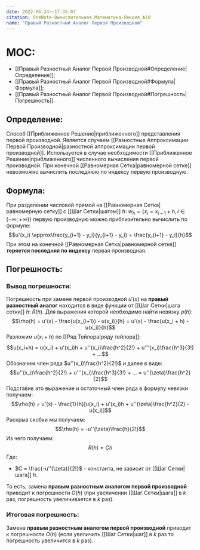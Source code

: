 ```yaml
---
date: 2022-06-24~~17:35:07
citation: OneNote-Вычислительная_Математика-Лекция_№10
name: "Правый Разностный Аналог Первой Производной"
---
```

# MOC:
- [[Правый Разностный Аналог Первой Производной#Определение|Определение]];
- [[Правый Разностный Аналог Первой Производной#Формула|Формула]];
- [[Правый Разностный Аналог Первой Производной#Погрешность|Погрешность]].

## Определение:
Способ [[Приближенное Решение|приближенного]] представления первой производной.
Является случаем [[Разностные Аппроксимации Первой Производной|разностной аппроксимации первой производной]].
Используется в случае необходимости [[Приближенное Решение|приближенного]] численного вычисления первой производной.
При конечной [[Равномерная Сетка|равномерной сетке]] невозможно вычислить последнюю по индексу первую производную.

## Формула:
При разделении числовой прямой на [[Равномерная Сетка|равномерную сетку]] с [[Шаг Сетки|шагом]] $h$: $w_h = \{x_i = x_{i-1} + h,i \in (-\infty; +\infty)\}$ первую производную можно приблизительно вычислить по формуле: $$u'(x_i) \approx\frac{y_{i+1} - y_i}{y_{i+1} - y_i} = \frac{y_{i+1} - y_i}{h}$$При этом на конечной [[Равномерная Сетка|равномерной сетке]] **теряется последняя по индексу** первая производная.

## Погрешность:
### Вывод погрешности:
Погрешность при замене первой производной $u'(x)$ на **правый разностный аналог** находится в виде функции от [[Шаг Сетки|шага сетки]] $h$: $R(h)$.
Для выражения которой необходимо найти невязку $\rho(h)$:
$$\rho(h) = u'(x) - \frac{u(x_{i+1}) - u(x_i)}{h} = u'(x) - \frac{u(x_i + h) - u(x_i)}{h}$$Разложим $u(x_i + h)$ по [[Ряд Тейлора|ряду тейлора]]:
$$u(x_i+h) = u(x_i) + u'(x_i)h + u''(x_i)\frac{h^2}{2!} + u'''(x_i)\frac{h^3}{3!} + ...$$
Обозначим член ряда $u''(x_i)\frac{h^2}{2!}$ и далее в виде: $$u''(x_i)\frac{h^2}{2!} + u'''(x_i)\frac{h^3}{3!} + ... = u''(\zeta)\frac{h^2}{2}$$
Подставив это выражение и остаточный член ряда в формулу невязки получаем: $$\rho(h) = u'(x) - \frac{1}{h}[u(x_i) + u'(x_i)h + u''(\zeta)\frac{h^2}{2} - u(x_i)]$$
Раскрыв скобки мы получаем: $$\rho(h) = -u''(\zeta)\frac{h}{2!}$$
Из чего получаем: $$R(h) = Ch$$Где:
- $C = \frac{-u''(\zeta)}{2!}$ - константа, не зависит от [[Шаг Сетки|шага]] $h$.

То есть, замена **правым разностным аналогом первой производной** приводит к погрешности $O(h)$ (при увеличении [[Шаг Сетки|шага]] в $k$ раз, погрешность увеличивается в $k$ раз).

### Итоговая погрешность:
Замена **правым разностным аналогом первой производной** приводит к погрешности $O(h)$ (если увеличить [[Шаг Сетки|шаг]] в $k$ раз то погрешность увеличится в $k$ раз).
